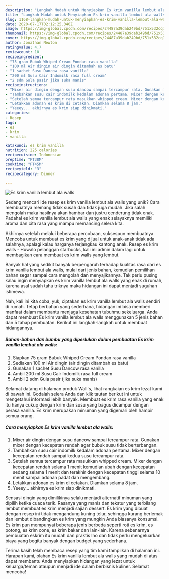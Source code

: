 ```yaml
---
description: "Langkah Mudah untuk Menyiapkan Es krim vanilla lembut ala walls, Menggugah Selera"
title: "Langkah Mudah untuk Menyiapkan Es krim vanilla lembut ala walls, Menggugah Selera"
slug: 1168-langkah-mudah-untuk-menyiapkan-es-krim-vanilla-lembut-ala-walls-menggugah-selera
date: 2020-07-17T02:12:25.340Z
image: https://img-global.cpcdn.com/recipes/24487a39dab249bd/751x532cq70/es-krim-vanilla-lembut-ala-walls-foto-resep-utama.jpg
thumbnail: https://img-global.cpcdn.com/recipes/24487a39dab249bd/751x532cq70/es-krim-vanilla-lembut-ala-walls-foto-resep-utama.jpg
cover: https://img-global.cpcdn.com/recipes/24487a39dab249bd/751x532cq70/es-krim-vanilla-lembut-ala-walls-foto-resep-utama.jpg
author: Jonathan Newton
ratingvalue: 4.7
reviewcount: 10
recipeingredient:
- "75 gram Bubuk Whiped Cream Pondan rasa vanilla"
- "100 ml Air dingin air dingin ditambah es batu"
- "1 sachet Susu Dancow rasa vanilla"
- "200 ml Susu Cair Indomilk rasa full cream"
- "2 sdm Gula pasir jika suka manis"
recipeinstructions:
- "Mixer air dingin dengan susu dancow sampai tercampur rata. Gunakan mixer dengan kecepatan rendah agar bubuk susu tidak berterbangan."
- "Tambahkan susu cair indomilk kedalam adonan pertama. Mixer dengan kecepatan rendah sampai kedua susu tercampur rata."
- "Setelah semua tercampur rata masukkan whipped cream. Mixer dengan kecepatan rendah selama 1 menit kemudian ubah dengan kecepatan sedang selama 1 menit dan terakhir dengan kecepatan tinggi selama 10 menit sampai adonan padat dan mengembang."
- "Letakkan adonan es krim di cetakan. Diamkan selama 8 jam."
- "Yeeey... akhirnya es krim siap dinikmati."
categories:
- Resep
tags:
- es
- krim
- vanilla

katakunci: es krim vanilla 
nutrition: 225 calories
recipecuisine: Indonesian
preptime: "PT38M"
cooktime: "PT45M"
recipeyield: "3"
recipecategory: Dinner

---
```



![Es krim vanilla lembut ala walls](https://img-global.cpcdn.com/recipes/24487a39dab249bd/751x532cq70/es-krim-vanilla-lembut-ala-walls-foto-resep-utama.jpg)

Sedang mencari ide resep es krim vanilla lembut ala walls yang unik? Cara membuatnya memang tidak susah dan tidak juga mudah. Jika salah mengolah maka hasilnya akan hambar dan justru cenderung tidak enak. Padahal es krim vanilla lembut ala walls yang enak selayaknya memiliki aroma dan cita rasa yang mampu memancing selera kita.

Akhirnya setelah melalui beberapa percobaan, suksespun membuatnya. Mencoba untuk membuat es krim yang dijual untuk anak-anak tidak ada salahnya, apalagi kalau harganya terjangkau kantong anak. Resep es krim walls - Huwalo pelanggan starbucks, kali ini admin dalam lagi untuk membagikan cara membuat es krim walls yang lembut.

Banyak hal yang sedikit banyak berpengaruh terhadap kualitas rasa dari es krim vanilla lembut ala walls, mulai dari jenis bahan, kemudian pemilihan bahan segar sampai cara mengolah dan menyajikannya. Tak perlu pusing kalau ingin menyiapkan es krim vanilla lembut ala walls yang enak di rumah, karena asal sudah tahu triknya maka hidangan ini dapat menjadi suguhan istimewa.


Nah, kali ini kita coba, yuk, ciptakan es krim vanilla lembut ala walls sendiri di rumah. Tetap berbahan yang sederhana, hidangan ini bisa memberi manfaat dalam membantu menjaga kesehatan tubuhmu sekeluarga. Anda dapat membuat Es krim vanilla lembut ala walls menggunakan 5 jenis bahan dan 5 tahap pembuatan. Berikut ini langkah-langkah untuk membuat hidangannya.

<!--inarticleads1-->

##### Bahan-bahan dan bumbu yang diperlukan dalam pembuatan Es krim vanilla lembut ala walls:

1. Siapkan 75 gram Bubuk Whiped Cream Pondan rasa vanilla
1. Sediakan 100 ml Air dingin (air dingin ditambah es batu)
1. Gunakan 1 sachet Susu Dancow rasa vanilla
1. Ambil 200 ml Susu Cair Indomilk rasa full cream
1. Ambil 2 sdm Gula pasir (jika suka manis)


Selamat datang di halaman produk Wall&#39;s, lihat rangkaian es krim lezat kami di bawah ini. Godalah selera Anda dan klik tautan berikut ini untuk mengetahui informasi lebih banyak. Membuat es krim rasa vanilla yang enak itu hanya cukup dengan krim dan susu yang bagus dicampur dengan perasa vanilla. Es krim merupakan minuman yang digemari oleh hampir semua orang. 

<!--inarticleads2-->

##### Cara menyiapkan Es krim vanilla lembut ala walls:

1. Mixer air dingin dengan susu dancow sampai tercampur rata. Gunakan mixer dengan kecepatan rendah agar bubuk susu tidak berterbangan.
1. Tambahkan susu cair indomilk kedalam adonan pertama. Mixer dengan kecepatan rendah sampai kedua susu tercampur rata.
1. Setelah semua tercampur rata masukkan whipped cream. Mixer dengan kecepatan rendah selama 1 menit kemudian ubah dengan kecepatan sedang selama 1 menit dan terakhir dengan kecepatan tinggi selama 10 menit sampai adonan padat dan mengembang.
1. Letakkan adonan es krim di cetakan. Diamkan selama 8 jam.
1. Yeeey... akhirnya es krim siap dinikmati.


Sensasi dingin yang dimilikinya selalu menjadi alternatif minuman yang dipilih ketika cuaca terik. Rasanya yang manis dan tekstur yang terbilang lembut membuat es krim menjadi sajian dessert. Es krim yang dibuat dengan resep ini tidak mengandung kuning telur, sehingga kurang berlemak dan lembut dibandingkan es krim yang mungkin Anda biasanya konsumsi. Es krim pun mempunyai beberapa jenis berbeda seperti roti es krim, es potong, es krim cone, es krim bakar dan lain-lain. Karena sebenarnya pembuatan eskrim itu mudah dan praktis lho dan tidak perlu mengeluarkan biaya yang begitu banyak dengan budget yang sederhana. 

Terima kasih telah membaca resep yang tim kami tampilkan di halaman ini. Harapan kami, olahan Es krim vanilla lembut ala walls yang mudah di atas dapat membantu Anda menyiapkan hidangan yang lezat untuk keluarga/teman ataupun menjadi ide dalam berbisnis kuliner. Selamat mencoba!
